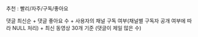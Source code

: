 추천 : 빨리/자주/구독/좋아요

댓글 최신순 + 댓글 좋아요 수 + 사용자의 채널 구독 여부(채널별 구독자 공개 여부에 따라 NULL 처리) + 최신 동영상 30개 기준 (댓글이 제일 많은 수)

